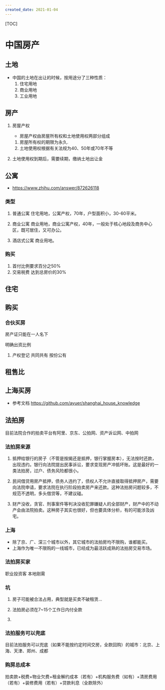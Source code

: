 ```yaml
---
created_date: 2021-01-04
---
```


[TOC]

# 中国房产

## 土地

- 中国的土地在出让的时候，按用途分了三种性质：
  1. 住宅用地
  2. 商业用地
  3. 工业用地

## 房产

1. 房屋产权

   - 房屋产权由房屋所有权和土地使用权两部分组成

   1. 房屋所有权的期限为永久.
   2. 土地使用权根据有关法规为40、50年或70年不等

2. 土地使用权到期后，需要续期，缴纳土地出让金

## 公寓

- https://www.zhihu.com/answer/872626118

### 类型

1. 普通公寓
   住宅用地，公寓产权，70年，户型面积小，30-60平米。

2. 商业公寓
   商业用地，商业公寓产权，40年，一般处于核心地段及商务中心区，既可居住，又可办公。

3. 酒店式公寓
   商业用地。

### 购买

1. 首付比例要求百分之50%
2. 交易税费 达到总房价的30%

## 住宅

## 购买

### 合伙买房

房产证只能在一人名下

明确出资比例

1. 产权登记
   共同共有
   按份公有

## 租售比

## 上海买房

- 参考文档
  https://github.com/ayuer/shanghai_house_knowledge

## 法拍房

目前法院合作的拍卖平台有阿里、京东、公拍网、资产诉讼网、中拍网

### 法拍房来源

1. 抵押给银行的房子（不管是按揭还是抵押，银行掌握房本），无法按时还款，出现违约。银行向法院提出民事诉讼，要求变现房产冲抵坏账。这是最好的一类法拍房，过户、债务风险都很小。

2. 民间借贷用房产抵押，债务人违约了，债权人不允许直接取得抵押房产，需要向法院申请，要求法院在执行阶段拍卖房产来还款。这种法拍房问题较多，不规范不透明，多头借贷等，不建议碰。

3. 财产没收，贪官、刑事案件等判决没收犯罪嫌疑人的全部财产，财产中的不动产会由法院拍卖。这种房子其实也很好，但也要具体分析，有的可能涉及凶宅。

### 上海

- 除了京、广、深三个城市以外，其它城市的法拍房均不限购，谁都能买。
- 上海作为唯一不限购的一线城市，已经成为最活跃成熟的法拍房交易市场。

### 法拍房买家

职业投资客
本地刚需

### 坑

1. 房子可能被合法占用，典型就是买卖不破租赁...

2. 法拍房必须在7~15个工作日内付全款

3.

### 法拍服务可以兜底

目前法拍服务可以兜底（如果不能按约定时间交房，全款回购）的城市：北京、上海、天津、郑州、成都

### 购房总成本

拍卖款+税费+物业欠费+租金解约成本（若有）+机构服务费（如有）+清房费用（若有）+装修费用（若有）+贷款利息（全款除外）

